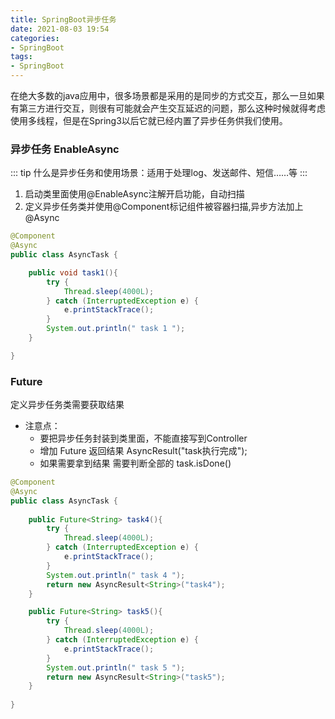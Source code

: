 ```yaml
---
title: SpringBoot异步任务
date: 2021-08-03 19:54
categories:
- SpringBoot
tags:
- SpringBoot
---
```


在绝大多数的java应用中，很多场景都是采用的是同步的方式交互，那么一旦如果有第三方进行交互，则很有可能就会产生交互延迟的问题，那么这种时候就得考虑使用多线程，但是在Spring3以后它就已经内置了异步任务供我们使用。
<!-- more -->

### 异步任务 EnableAsync

::: tip
什么是异步任务和使用场景：适用于处理log、发送邮件、短信……等
:::



1. 启动类里面使用@EnableAsync注解开启功能，自动扫描
2. 定义异步任务类并使用@Component标记组件被容器扫描,异步方法加上@Async


```java
@Component
@Async
public class AsyncTask {

    public void task1(){
        try {
            Thread.sleep(4000L);
        } catch (InterruptedException e) {
            e.printStackTrace();
        }
        System.out.println(" task 1 ");
    }

}
```



### Future

定义异步任务类需要获取结果

- 注意点：
    - 要把异步任务封装到类里面，不能直接写到Controller
    - 增加 Future<String> 返回结果 AsyncResult("task执行完成");
    - 如果需要拿到结果 需要判断全部的 task.isDone()

```java
@Component
@Async
public class AsyncTask {
    
    public Future<String> task4(){
        try {
            Thread.sleep(4000L);
        } catch (InterruptedException e) {
            e.printStackTrace();
        }
        System.out.println(" task 4 ");
        return new AsyncResult<String>("task4");
    }

    public Future<String> task5(){
        try {
            Thread.sleep(4000L);
        } catch (InterruptedException e) {
            e.printStackTrace();
        }
        System.out.println(" task 5 ");
        return new AsyncResult<String>("task5");
    }
    
}
```



